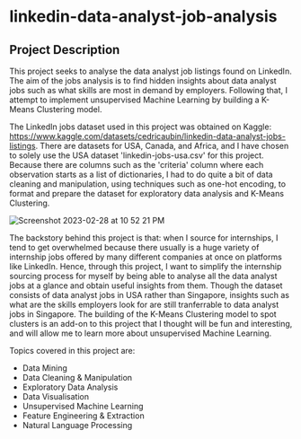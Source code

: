 # linkedin-data-analyst-job-analysis
## Project Description
This project seeks to analyse the data analyst job listings found on LinkedIn. The aim of the jobs analysis is to find hidden insights about data analyst jobs such as what skills are most in demand by employers. Following that, I attempt to implement unsupervised Machine Learning by building a K-Means Clustering model.

The LinkedIn jobs dataset used in this project was obtained on Kaggle: https://www.kaggle.com/datasets/cedricaubin/linkedin-data-analyst-jobs-listings. There are datasets for USA, Canada, and Africa, and I have chosen to solely use the USA dataset 'linkedin-jobs-usa.csv' for this project. Because there are columns such as the 'criteria' column where each observation starts as a list of dictionaries, I had to do quite a bit of data cleaning and manipulation, using techniques such as one-hot encoding, to format and prepare the dataset for exploratory data analysis and K-Means Clustering. 

![Screenshot 2023-02-28 at 10 52 21 PM](https://user-images.githubusercontent.com/97609174/221890085-065e8160-83d1-4ed2-9181-179272c5aedc.png)


The backstory behind this project is that: when I source for internships, I tend to get overwhelmed because there usually is a huge variety of internship jobs offered by many different companies at once on platforms like LinkedIn. Hence, through this project, I want to simplify the internship sourcing process for myself by being able to analyse all the data analyst jobs at a glance and obtain useful insights from them. Though the dataset consists of data analyst jobs in USA rather than Singapore, insights such as what are the skills employers look for are still tranferrable to data analyst jobs in Singapore. The building of the K-Means Clustering model to spot clusters is an add-on to this project that I thought will be fun and interesting, and will allow me to learn more about unsupervised Machine Learning.

Topics covered in this project are:
- Data Mining
- Data Cleaning & Manipulation
- Exploratory Data Analysis
- Data Visualisation
- Unsupervised Machine Learning
- Feature Engineering & Extraction
- Natural Language Processing
